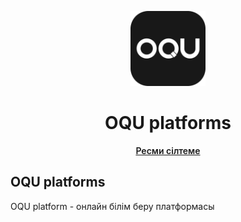 <p align="center">
  <img 
    src="/templates/static/images/logo.svg" 
    alt="OQU platforms Logo" width="120">
</p>
<h1 align="center">OQU platforms</h1>
<div style="display: flex; justify-content: center;">
    <a href="https://oquplatforms.com" style="font-weight: 600">Ресми сілтеме</a>
</div>


## OQU platforms
OQU platform - онлайн білім беру платформасы
